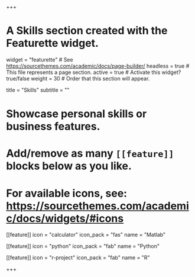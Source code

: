 +++
# A Skills section created with the Featurette widget.
widget = "featurette"  # See https://sourcethemes.com/academic/docs/page-builder/
headless = true  # This file represents a page section.
active = true  # Activate this widget? true/false
weight = 30  # Order that this section will appear.

title = "Skills"
subtitle = ""

# Showcase personal skills or business features.
#
# Add/remove as many `[[feature]]` blocks below as you like.
#
# For available icons, see: https://sourcethemes.com/academic/docs/widgets/#icons

[[feature]]
  icon = "calculator"
  icon_pack = "fas"
  name = "Matlab"

[[feature]]
  icon = "python"
  icon_pack = "fab"
  name = "Python"

[[feature]]
  icon = "r-project"
  icon_pack = "fab"
  name = "R"



+++
